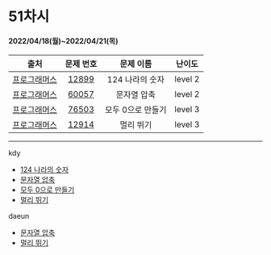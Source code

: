 # 51차시
#### 2022/04/18(월)~2022/04/21(목)

|               출처               |                   문제 번호                    |     문제 이름      | 난이도 |
| :------------------------------: | :--------------------------------------------: | :----------------: | :----: |
| [프로그래머스](https://programmers.co.kr/) | [12899](https://programmers.co.kr/learn/courses/30/lessons/12899) | 124 나라의 숫자 | level 2 |
| [프로그래머스](https://programmers.co.kr/) | [60057](https://programmers.co.kr/learn/courses/30/lessons/60057) | 문자열 압축 | level 2 |
| [프로그래머스](https://programmers.co.kr/) | [76503](https://programmers.co.kr/learn/courses/30/lessons/76503) | 모두 0으로 만들기 | level 3 |
| [프로그래머스](https://programmers.co.kr/) | [12914](https://programmers.co.kr/learn/courses/30/lessons/12914) | 멀리 뛰기 | level 3 |


---

kdy
- [124 나라의 숫자](https://tropical-couch-e39.notion.site/PRO-12899-124-3cd1422d283a482ba30b2857f91efafe)
- [문자열 압축](https://tropical-couch-e39.notion.site/PRO-60057-fd626c1961b14809976f914b892ca508)
- [모두 0으로 만들기](https://tropical-couch-e39.notion.site/PRO-76503-0-2b9ef00663a746668208e092bce5e823)
- [멀리 뛰기](https://tropical-couch-e39.notion.site/PRO-12914-638924dc207742ca873cc410a462b0cb)

daeun
- [문자열 압축](https://www.notion.so/hoonycode/74536db85d064d729a9deb6b832c3372)
- [멀리 뛰기](https://www.notion.so/hoonycode/9131a1a15db54d28b7f654d51ea6a55e)